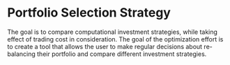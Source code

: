 # Portfolio Selection Strategy
The goal is to compare computational investment strategies, while taking effect of trading cost in consideration. The goal of the optimization effort is to create a tool that allows the user to make regular decisions about re-balancing their portfolio and compare different investment strategies.
